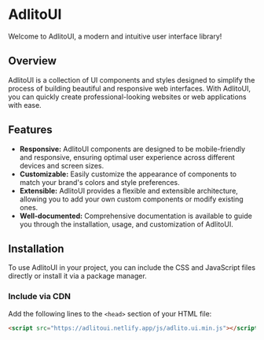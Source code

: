 # AdlitoUI

Welcome to AdlitoUI, a modern and intuitive user interface library!

## Overview

AdlitoUI is a collection of UI components and styles designed to simplify the process of building beautiful and responsive web interfaces. With AdlitoUI, you can quickly create professional-looking websites or web applications with ease.

## Features

- **Responsive:** AdlitoUI components are designed to be mobile-friendly and responsive, ensuring optimal user experience across different devices and screen sizes.
- **Customizable:** Easily customize the appearance of components to match your brand's colors and style preferences.
- **Extensible:** AdlitoUI provides a flexible and extensible architecture, allowing you to add your own custom components or modify existing ones.
- **Well-documented:** Comprehensive documentation is available to guide you through the installation, usage, and customization of AdlitoUI.

## Installation

To use AdlitoUI in your project, you can include the CSS and JavaScript files directly or install it via a package manager.

### Include via CDN

Add the following lines to the `<head>` section of your HTML file:

```html
<script src="https://adlitoui.netlify.app/js/adlito.ui.min.js"></script>
